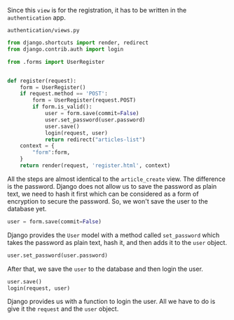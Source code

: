 Since this `view` is for the registration, it has to be written in the `authentication` app.

`authentication/views.py`
```python
from django.shortcuts import render, redirect
from django.contrib.auth import login

from .forms import UserRegister


def register(request):
	form = UserRegister()
	if request.method == 'POST':
		form = UserRegister(request.POST)
		if form.is_valid():
			user = form.save(commit=False)
			user.set_password(user.password)
			user.save()
			login(request, user)
			return redirect("articles-list")
	context = {
        "form":form,
    }
	return render(request, 'register.html', context)
```

All the steps are almost identical to the `article_create` view. The difference is the password. Django does not allow us to save the password as plain text, we need to hash it first which can be considered as a form of encryption to secure the password. So, we won't save the user to the database yet.
```python
user = form.save(commit=False)
```
Django provides the `User` model with a method called `set_password` which takes the password as plain text, hash it, and then adds it to the `user` object. 
```python
user.set_password(user.password)
```
After that, we save the `user` to the database and then login the user.
```python
user.save()
login(request, user)
```
Django provides us with a function to login the user. All we have to do is give it the `request` and the `user` object.
